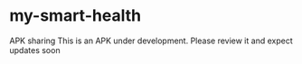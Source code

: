 # my-smart-health
APK sharing
This is an APK under development. Please review it and expect updates soon
